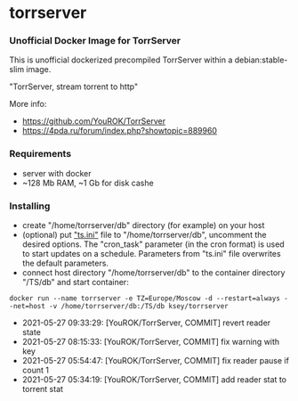 # torrserver
### Unofficial Docker Image for TorrServer

This is unofficial dockerized precompiled TorrServer within a debian:stable-slim image.

"TorrServer, stream torrent to http"

More info:
- https://github.com/YouROK/TorrServer
- https://4pda.ru/forum/index.php?showtopic=889960

### Requirements

* server with docker
* ~128 Mb RAM, ~1 Gb for disk cashe 

### Installing

- сreate "/home/torrserver/db" directory (for example) on your host
- (optional) put ["ts.ini"](https://raw.githubusercontent.com/MrKsey/torrserver/master/ts.ini) file to "/home/torrserver/db", uncomment the desired options. The "cron_task" parameter (in the cron format) is used to start updates on a schedule. Parameters from "ts.ini" file overwrites the default parameters.
- connect host directory "/home/torrserver/db" to the container directory "/TS/db" and start container:
```
docker run --name torrserver -e TZ=Europe/Moscow -d --restart=always --net=host -v /home/torrserver/db:/TS/db ksey/torrserver
```

















































































































































































* 2021-05-27 09:33:29: [YouROK/TorrServer, COMMIT] revert reader state
* 2021-05-27 08:15:33: [YouROK/TorrServer, COMMIT] fix warning with key
* 2021-05-27 05:54:47: [YouROK/TorrServer, COMMIT] fix reader pause if count 1
* 2021-05-27 05:34:19: [YouROK/TorrServer, COMMIT] add reader stat to torrent stat
